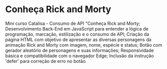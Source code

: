 # Conheça Rick and Morty
Mini curso Catalisa - Consumo de API "Conheça Rick and Morty;
Desenvolvimento Back-End em JavaScript para entender a lógica de programação, marcação, estilização e o consumo de API;
Criação da página HTML com objetivo de apresentar as diversas personagens da animação Rick and Morty com imagem, nome, espécie e status;
Botão com gerador aleatório de personagens e suas informações;
Responsividade básica e compatibilidade com o navegador Edge;
Inclusão da instrução 'defer' para correção de erro no botão. 
